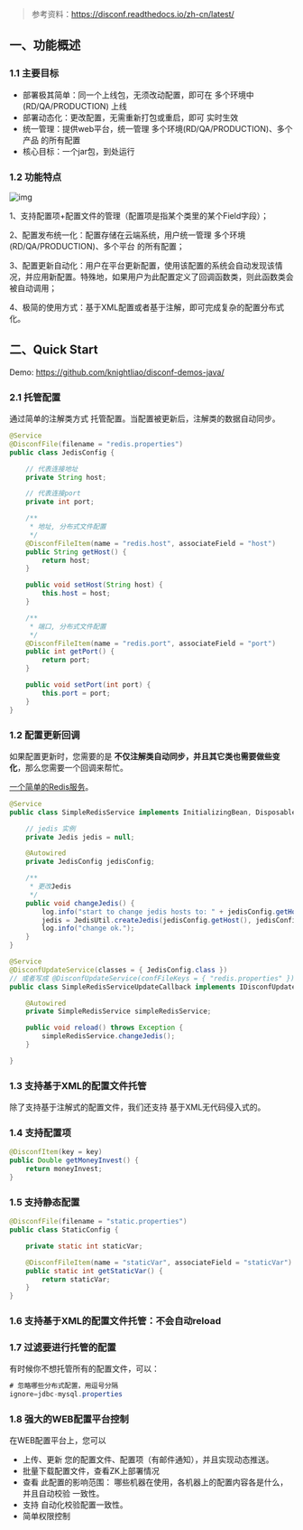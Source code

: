 > 参考资料：https://disconf.readthedocs.io/zh-cn/latest/

## 一、功能概述

### 1.1 主要目标

- 部署极其简单：同一个上线包，无须改动配置，即可在 多个环境中(RD/QA/PRODUCTION) 上线
- 部署动态化：更改配置，无需重新打包或重启，即可 实时生效
- 统一管理：提供web平台，统一管理 多个环境(RD/QA/PRODUCTION)、多个产品 的所有配置
- 核心目标：一个jar包，到处运行

### 1.2 功能特点

![img](https://technotes.oss-cn-shenzhen.aliyuncs.com/2024/202406092331507.jpeg)

1、支持配置项+配置文件的管理（配置项是指某个类里的某个Field字段）；

2、配置发布统一化：配置存储在云端系统，用户统一管理 多个环境(RD/QA/PRODUCTION)、多个平台 的所有配置；

3、配置更新自动化：用户在平台更新配置，使用该配置的系统会自动发现该情况，并应用新配置。特殊地，如果用户为此配置定义了回调函数类，则此函数类会被自动调用；

4、极简的使用方式：基于XML配置或者基于注解，即可完成复杂的配置分布式化。

## 二、Quick Start

Demo: https://github.com/knightliao/disconf-demos-java/

### 2.1 托管配置

通过简单的注解类方式 托管配置。当配置被更新后，注解类的数据自动同步。

```java
@Service
@DisconfFile(filename = "redis.properties")
public class JedisConfig {

    // 代表连接地址
    private String host;

    // 代表连接port
    private int port;

    /**
     * 地址, 分布式文件配置
     */
    @DisconfFileItem(name = "redis.host", associateField = "host")
    public String getHost() {
        return host;
    }

    public void setHost(String host) {
        this.host = host;
    }

    /**
     * 端口, 分布式文件配置
     */
    @DisconfFileItem(name = "redis.port", associateField = "port")
    public int getPort() {
        return port;
    }

    public void setPort(int port) {
        this.port = port;
    }
}
```

### 1.2 配置更新回调

如果配置更新时，您需要的是 **不仅注解类自动同步，并且其它类也需要做些变化**，那么您需要一个回调来帮忙。

[一个简单的Redis服务](https://github.com/knightliao/disconf-demos-java/blob/master/disconf-standalone-dubbo-demo/src/main/java/com/example/disconf/demo/service/SimpleRedisServiceUpdateCallback.java)。

```java
@Service
public class SimpleRedisService implements InitializingBean, DisposableBean {

    // jedis 实例
    private Jedis jedis = null;

    @Autowired
    private JedisConfig jedisConfig;

    /**
     * 更改Jedis
     */
    public void changeJedis() {
        log.info("start to change jedis hosts to: " + jedisConfig.getHost() + " : " + jedisConfig.getPort());
        jedis = JedisUtil.createJedis(jedisConfig.getHost(), jedisConfig.getPort());
        log.info("change ok.");
    }
}
```

```java
@Service
@DisconfUpdateService(classes = { JedisConfig.class })
// 或者写成 @DisconfUpdateService(confFileKeys = { "redis.properties" })
public class SimpleRedisServiceUpdateCallback implements IDisconfUpdate {

    @Autowired
    private SimpleRedisService simpleRedisService;

    public void reload() throws Exception {
        simpleRedisService.changeJedis();
    }

}
```

### 1.3 支持基于XML的配置文件托管

除了支持基于注解式的配置文件，我们还支持 基于XML无代码侵入式的。

### 1.4 支持配置项

```java
@DisconfItem(key = key)
public Double getMoneyInvest() {
    return moneyInvest;
}
```

### 1.5 支持静态配置

```java
@DisconfFile(filename = "static.properties")
public class StaticConfig {

    private static int staticVar;

    @DisconfFileItem(name = "staticVar", associateField = "staticVar")
    public static int getStaticVar() {
        return staticVar;
    }
}
```

### 1.6 支持基于XML的配置文件托管：不会自动reload



### 1.7 过滤要进行托管的配置

有时候你不想托管所有的配置文件，可以：

```java
# 忽略哪些分布式配置，用逗号分隔
ignore=jdbc-mysql.properties
```

### 1.8 强大的WEB配置平台控制

在WEB配置平台上，您可以

- 上传、更新 您的配置文件、配置项（有邮件通知），并且实现动态推送。
- 批量下载配置文件，查看ZK上部署情况
- 查看 此配置的影响范围： 哪些机器在使用，各机器上的配置内容各是什么，并且自动校验 一致性。
- 支持 自动化校验配置一致性。
- 简单权限控制

